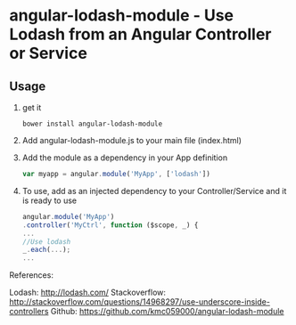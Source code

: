 angular-lodash-module - Use Lodash from an Angular Controller or Service
======


## Usage

1. get it 
   ```
   bower install angular-lodash-module
   ```
1. Add angular-lodash-module.js to your main file (index.html)

2. Add the module as a dependency in your App definition
   ```javascript
   var myapp = angular.module('MyApp', ['lodash'])
   ```

3. To use, add as an injected dependency to your Controller/Service and it is ready to use
   ```javascript
   angular.module('MyApp')
   .controller('MyCtrl', function ($scope, _) {
   ...
   //Use lodash
   _.each(...);
   ...
   ```

  References:
  
 Lodash:
 http://lodash.com/
 Stackoverflow:
 http://stackoverflow.com/questions/14968297/use-underscore-inside-controllers
 Github:
 https://github.com/kmc059000/angular-lodash-module
